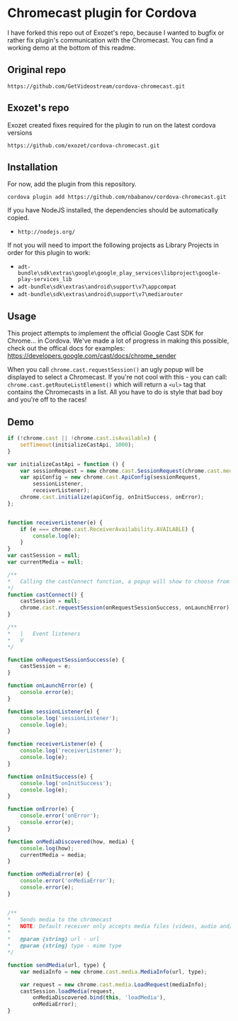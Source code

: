 Chromecast plugin for Cordova
==================

I have forked this repo out of Exozet's repo, because I wanted to bugfix or rather fix plugin's communication with the Chromecast.
You can find a working demo at the bottom of this readme.


## Original repo

```
https://github.com/GetVideostream/cordova-chromecast.git
```

## Exozet's repo
Exozet created fixes required for the plugin to run on the latest cordova versions

```
https://github.com/exozet/cordova-chromecast.git
```


## Installation
For now, add the plugin from this repository.

```
cordova plugin add https://github.com/nbabanov/cordova-chromecast.git
```

If you have NodeJS installed, the dependencies should be automatically copied.

- `http://nodejs.org/`

If not you will need to import the following projects as Library Projects in order for this plugin to work:

- `adt-bundle\sdk\extras\google\google_play_services\libproject\google-play-services_lib`
- `adt-bundle\sdk\extras\android\support\v7\appcompat`
- `adt-bundle\sdk\extras\android\support\v7\mediarouter`

## Usage

This project attempts to implement the official Google Cast SDK for Chrome... in Cordova. We've made a lot of progress in making this possible, check out the offical docs for examples: https://developers.google.com/cast/docs/chrome_sender

When you call `chrome.cast.requestSession()` an ugly popup will be displayed to select a Chromecast. If you're not cool with this - you can call: `chrome.cast.getRouteListElement()` which will return a `<ul>` tag that contains the Chromecasts in a list. All you have to do is style that bad boy and you're off to the races!


## Demo

```javascript
if (!chrome.cast || !chrome.cast.isAvailable) {
    setTimeout(initializeCastApi, 1000);
}

var initializeCastApi = function () {
    var sessionRequest = new chrome.cast.SessionRequest(chrome.cast.media.DEFAULT_MEDIA_RECEIVER_APP_ID);
    var apiConfig = new chrome.cast.ApiConfig(sessionRequest,
        sessionListener,
        receiverListener);
    chrome.cast.initialize(apiConfig, onInitSuccess, onError);
};


function receiverListener(e) {
    if (e === chrome.cast.ReceiverAvailability.AVAILABLE) {
        console.log(e);
    }
}
var castSession = null;
var currentMedia = null;

/**
*	Calling the castConnect function, a popup will show to choose from available devices
*/
function castConnect() {
    castSession = null;
    chrome.cast.requestSession(onRequestSessionSuccess, onLaunchError);
}

/**
*	|	Event listeners
*	V
*/

function onRequestSessionSuccess(e) {
    castSession = e;
}

function onLaunchError(e) {
    console.error(e);
}

function sessionListener(e) {
    console.log('sessionListener');
    console.log(e);
}

function receiverListener(e) {
    console.log('receiverListener');
    console.log(e);
}

function onInitSuccess(e) {
    console.log('onInitSuccess');
    console.log(e);
}

function onError(e) {
    console.error('onError');
    console.error(e);
}

function onMediaDiscovered(how, media) {
    console.log(how);
    currentMedia = media;
}

function onMediaError(e) {
    console.error('onMediaError');
    console.error(e);
}


/**
*	Sends media to the chromecast
*	NOTE: Default receiver only accepts media files (videos, audio and/or subtitles)	
*
*	@param {string} url - url
*	@param {string} type - mime type 
*/

function sendMedia(url, type) {
    var mediaInfo = new chrome.cast.media.MediaInfo(url, type);

    var request = new chrome.cast.media.LoadRequest(mediaInfo);
    castSession.loadMedia(request,
        onMediaDiscovered.bind(this, 'loadMedia'),
        onMediaError);
}
```
